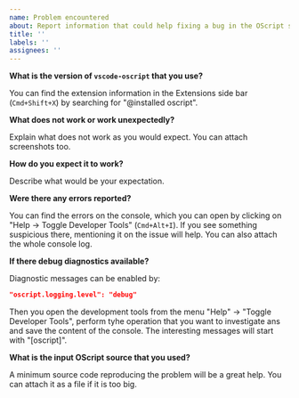 ```yaml
---
name: Problem encountered
about: Report information that could help fixing a bug in the OScript support
title: ''
labels: ''
assignees: ''
---
```


**What is the version of `vscode-oscript` that you use?**

You can find the extension information in the Extensions side bar (`Cmd+Shift+X`) by searching for "@installed oscript".

**What does not work or work unexpectedly?**

Explain what does not work as you would expect. You can attach screenshots too.

**How do you expect it to work?**

Describe what would be your expectation.

**Were there any errors reported?**

You can find the errors on the console, which you can open by clicking on "Help -> Toggle Developer Tools" (`Cmd+Alt+I`). If you see something suspicious there, mentioning it on the issue will help. You can also attach the whole console log.

**If there debug diagnostics available?**

Diagnostic messages can be enabled by:

```json
"oscript.logging.level": "debug"
````

Then you open the development tools from the menu "Help" -> "Toggle Developer Tools", perform tyhe operation that you want to investigate ans  and save the content of the console. The interesting messages will start with "[oscript]".

**What is the input OScript source that you used?**

A minimum source code reproducing the problem will be a great help. You can attach it as a file if it is too big.
